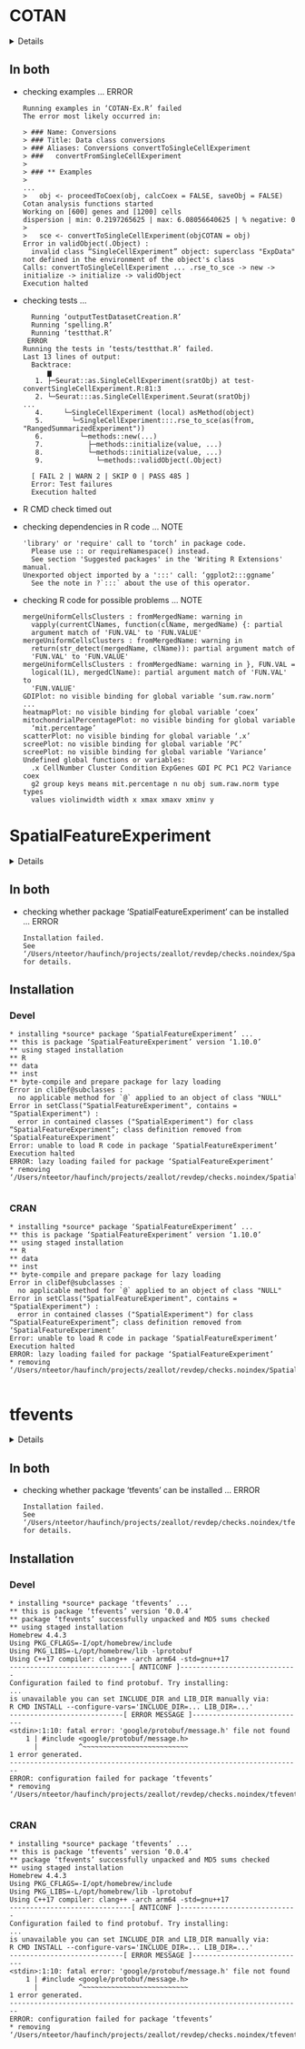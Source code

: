 # COTAN

<details>

* Version: 2.8.1
* GitHub: https://github.com/seriph78/COTAN
* Source code: https://github.com/cran/COTAN
* Date/Publication: 2025-04-30
* Number of recursive dependencies: 269

Run `revdepcheck::revdep_details(, "COTAN")` for more info

</details>

## In both

*   checking examples ... ERROR
    ```
    Running examples in ‘COTAN-Ex.R’ failed
    The error most likely occurred in:
    
    > ### Name: Conversions
    > ### Title: Data class conversions
    > ### Aliases: Conversions convertToSingleCellExperiment
    > ###   convertFromSingleCellExperiment
    > 
    > ### ** Examples
    > 
    ...
    >   obj <- proceedToCoex(obj, calcCoex = FALSE, saveObj = FALSE)
    Cotan analysis functions started
    Working on [600] genes and [1200] cells
    dispersion | min: 0.2197265625 | max: 6.08056640625 | % negative: 0
    > 
    >   sce <- convertToSingleCellExperiment(objCOTAN = obj)
    Error in validObject(.Object) : 
      invalid class “SingleCellExperiment” object: superclass "ExpData" not defined in the environment of the object's class
    Calls: convertToSingleCellExperiment ... .rse_to_sce -> new -> initialize -> initialize -> validObject
    Execution halted
    ```

*   checking tests ...
    ```
      Running ‘outputTestDatasetCreation.R’
      Running ‘spelling.R’
      Running ‘testthat.R’
     ERROR
    Running the tests in ‘tests/testthat.R’ failed.
    Last 13 lines of output:
      Backtrace:
          ▆
       1. ├─Seurat::as.SingleCellExperiment(sratObj) at test-convertSingleCellExperiment.R:81:3
       2. └─Seurat:::as.SingleCellExperiment.Seurat(sratObj)
    ...
       4.     └─SingleCellExperiment (local) asMethod(object)
       5.       └─SingleCellExperiment:::.rse_to_sce(as(from, "RangedSummarizedExperiment"))
       6.         └─methods::new(...)
       7.           ├─methods::initialize(value, ...)
       8.           └─methods::initialize(value, ...)
       9.             └─methods::validObject(.Object)
      
      [ FAIL 2 | WARN 2 | SKIP 0 | PASS 485 ]
      Error: Test failures
      Execution halted
    ```

*   R CMD check timed out
    

*   checking dependencies in R code ... NOTE
    ```
    'library' or 'require' call to ‘torch’ in package code.
      Please use :: or requireNamespace() instead.
      See section 'Suggested packages' in the 'Writing R Extensions' manual.
    Unexported object imported by a ':::' call: ‘ggplot2:::ggname’
      See the note in ?`:::` about the use of this operator.
    ```

*   checking R code for possible problems ... NOTE
    ```
    mergeUniformCellsClusters : fromMergedName: warning in
      vapply(currentClNames, function(clName, mergedName) {: partial
      argument match of 'FUN.VAL' to 'FUN.VALUE'
    mergeUniformCellsClusters : fromMergedName: warning in
      return(str_detect(mergedName, clName)): partial argument match of
      'FUN.VAL' to 'FUN.VALUE'
    mergeUniformCellsClusters : fromMergedName: warning in }, FUN.VAL =
      logical(1L), mergedClName): partial argument match of 'FUN.VAL' to
      'FUN.VALUE'
    GDIPlot: no visible binding for global variable ‘sum.raw.norm’
    ...
    heatmapPlot: no visible binding for global variable ‘coex’
    mitochondrialPercentagePlot: no visible binding for global variable
      ‘mit.percentage’
    scatterPlot: no visible binding for global variable ‘.x’
    screePlot: no visible binding for global variable ‘PC’
    screePlot: no visible binding for global variable ‘Variance’
    Undefined global functions or variables:
      .x CellNumber Cluster Condition ExpGenes GDI PC PC1 PC2 Variance coex
      g2 group keys means mit.percentage n nu obj sum.raw.norm type types
      values violinwidth width x xmax xmaxv xminv y
    ```

# SpatialFeatureExperiment

<details>

* Version: 1.10.0
* GitHub: https://github.com/pachterlab/SpatialFeatureExperiment
* Source code: https://github.com/cran/SpatialFeatureExperiment
* Date/Publication: 2025-04-15
* Number of recursive dependencies: 270

Run `revdepcheck::revdep_details(, "SpatialFeatureExperiment")` for more info

</details>

## In both

*   checking whether package ‘SpatialFeatureExperiment’ can be installed ... ERROR
    ```
    Installation failed.
    See ‘/Users/nteetor/haufinch/projects/zeallot/revdep/checks.noindex/SpatialFeatureExperiment/new/SpatialFeatureExperiment.Rcheck/00install.out’ for details.
    ```

## Installation

### Devel

```
* installing *source* package ‘SpatialFeatureExperiment’ ...
** this is package ‘SpatialFeatureExperiment’ version ‘1.10.0’
** using staged installation
** R
** data
** inst
** byte-compile and prepare package for lazy loading
Error in cliDef@subclasses : 
  no applicable method for `@` applied to an object of class "NULL"
Error in setClass("SpatialFeatureExperiment", contains = "SpatialExperiment") : 
  error in contained classes ("SpatialExperiment") for class “SpatialFeatureExperiment”; class definition removed from ‘SpatialFeatureExperiment’
Error: unable to load R code in package ‘SpatialFeatureExperiment’
Execution halted
ERROR: lazy loading failed for package ‘SpatialFeatureExperiment’
* removing ‘/Users/nteetor/haufinch/projects/zeallot/revdep/checks.noindex/SpatialFeatureExperiment/new/SpatialFeatureExperiment.Rcheck/SpatialFeatureExperiment’


```
### CRAN

```
* installing *source* package ‘SpatialFeatureExperiment’ ...
** this is package ‘SpatialFeatureExperiment’ version ‘1.10.0’
** using staged installation
** R
** data
** inst
** byte-compile and prepare package for lazy loading
Error in cliDef@subclasses : 
  no applicable method for `@` applied to an object of class "NULL"
Error in setClass("SpatialFeatureExperiment", contains = "SpatialExperiment") : 
  error in contained classes ("SpatialExperiment") for class “SpatialFeatureExperiment”; class definition removed from ‘SpatialFeatureExperiment’
Error: unable to load R code in package ‘SpatialFeatureExperiment’
Execution halted
ERROR: lazy loading failed for package ‘SpatialFeatureExperiment’
* removing ‘/Users/nteetor/haufinch/projects/zeallot/revdep/checks.noindex/SpatialFeatureExperiment/old/SpatialFeatureExperiment.Rcheck/SpatialFeatureExperiment’


```
# tfevents

<details>

* Version: 0.0.4
* GitHub: https://github.com/mlverse/tfevents
* Source code: https://github.com/cran/tfevents
* Date/Publication: 2024-06-27 12:40:02 UTC
* Number of recursive dependencies: 83

Run `revdepcheck::revdep_details(, "tfevents")` for more info

</details>

## In both

*   checking whether package ‘tfevents’ can be installed ... ERROR
    ```
    Installation failed.
    See ‘/Users/nteetor/haufinch/projects/zeallot/revdep/checks.noindex/tfevents/new/tfevents.Rcheck/00install.out’ for details.
    ```

## Installation

### Devel

```
* installing *source* package ‘tfevents’ ...
** this is package ‘tfevents’ version ‘0.0.4’
** package ‘tfevents’ successfully unpacked and MD5 sums checked
** using staged installation
Homebrew 4.4.3
Using PKG_CFLAGS=-I/opt/homebrew/include
Using PKG_LIBS=-L/opt/homebrew/lib -lprotobuf
Using C++17 compiler: clang++ -arch arm64 -std=gnu++17
------------------------------[ ANTICONF ]-----------------------------
Configuration failed to find protobuf. Try installing:
...
is unavailable you can set INCLUDE_DIR and LIB_DIR manually via:
R CMD INSTALL --configure-vars='INCLUDE_DIR=... LIB_DIR=...'
----------------------------[ ERROR MESSAGE ]----------------------------
<stdin>:1:10: fatal error: 'google/protobuf/message.h' file not found
    1 | #include <google/protobuf/message.h>
      |          ^~~~~~~~~~~~~~~~~~~~~~~~~~~
1 error generated.
------------------------------------------------------------------------
ERROR: configuration failed for package ‘tfevents’
* removing ‘/Users/nteetor/haufinch/projects/zeallot/revdep/checks.noindex/tfevents/new/tfevents.Rcheck/tfevents’


```
### CRAN

```
* installing *source* package ‘tfevents’ ...
** this is package ‘tfevents’ version ‘0.0.4’
** package ‘tfevents’ successfully unpacked and MD5 sums checked
** using staged installation
Homebrew 4.4.3
Using PKG_CFLAGS=-I/opt/homebrew/include
Using PKG_LIBS=-L/opt/homebrew/lib -lprotobuf
Using C++17 compiler: clang++ -arch arm64 -std=gnu++17
------------------------------[ ANTICONF ]-----------------------------
Configuration failed to find protobuf. Try installing:
...
is unavailable you can set INCLUDE_DIR and LIB_DIR manually via:
R CMD INSTALL --configure-vars='INCLUDE_DIR=... LIB_DIR=...'
----------------------------[ ERROR MESSAGE ]----------------------------
<stdin>:1:10: fatal error: 'google/protobuf/message.h' file not found
    1 | #include <google/protobuf/message.h>
      |          ^~~~~~~~~~~~~~~~~~~~~~~~~~~
1 error generated.
------------------------------------------------------------------------
ERROR: configuration failed for package ‘tfevents’
* removing ‘/Users/nteetor/haufinch/projects/zeallot/revdep/checks.noindex/tfevents/old/tfevents.Rcheck/tfevents’


```
